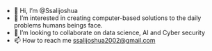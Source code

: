 - 👋 Hi, I’m @Ssalijoshua
- 👀 I’m interested in creating computer-based solutions to the daily problems humans beings face.
- 💞️ I’m looking to collaborate on data science, AI and Cyber security
- 📫 How to reach me ssalijoshua2002@gmail.com

